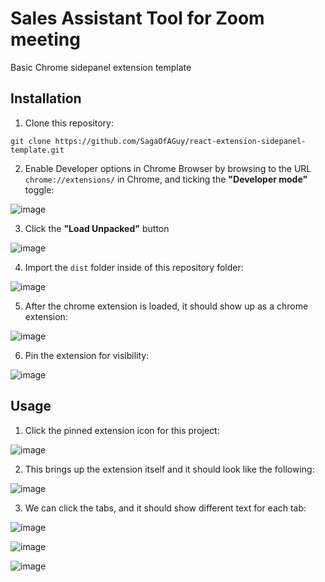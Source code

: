 # Sales Assistant Tool for Zoom meeting
Basic Chrome sidepanel extension template


## Installation
1. Clone this repository: 
```
git clone https://github.com/SagaOfAGuy/react-extension-sidepanel-template.git
```

2. Enable Developer options in Chrome Browser by browsing to the URL `chrome://extensions/` in Chrome, and ticking the **"Developer mode"** toggle:

![image](https://github.com/SagaOfAGuy/react-extension-sidepanel-template/assets/68156940/53314c20-f2ee-4ae8-9d13-bd3a02f8d0e4)

3. Click the **"Load Unpacked"** button

![image](https://github.com/SagaOfAGuy/react-extension-sidepanel-template/assets/68156940/ce8b63d2-2298-4269-8e5c-3a0e1f26fd5a)

4. Import the `dist` folder inside of this repository folder: 

![image](https://github.com/SagaOfAGuy/react-extension-sidepanel-template/assets/68156940/4fd95b74-0394-4154-a7a8-1a727988c3f0)

5. After the chrome extension is loaded, it should show up as a chrome extension:

![image](https://github.com/SagaOfAGuy/react-extension-sidepanel-template/assets/68156940/59663ebd-cd57-4038-a315-e83abf7a253f)

6. Pin the extension for visibility:

![image](https://github.com/SagaOfAGuy/react-extension-sidepanel-template/assets/68156940/fdd24f52-dd87-4d3e-abd5-2e8c2b0bb0cd)

## Usage
1. Click the pinned extension icon for this project:

![image](https://github.com/SagaOfAGuy/react-extension-sidepanel-template/assets/68156940/b83fc8a1-ee57-4b2f-b4c0-f30ab7962dfe)

2. This brings up the extension itself and it should look like the following:

![image](https://github.com/SagaOfAGuy/react-extension-sidepanel-template/assets/68156940/c222b651-14d5-46a1-bfc8-a1e0bc691e79)

3. We can click the tabs, and it should show different text for each tab:

![image](https://github.com/SagaOfAGuy/react-extension-sidepanel-template/assets/68156940/815b6140-de3e-400b-8763-55a261170c10)

![image](https://github.com/SagaOfAGuy/react-extension-sidepanel-template/assets/68156940/2d525993-8854-41b7-a27d-097f63e91181)

![image](https://github.com/SagaOfAGuy/react-extension-sidepanel-template/assets/68156940/53cb8638-3804-410d-9be0-cbc365703523)



